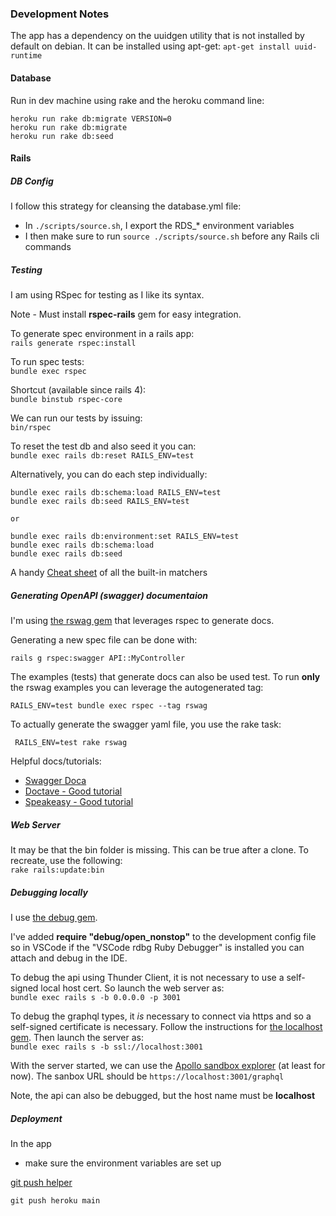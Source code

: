 ### Development Notes ###

The app has a dependency on the uuidgen utility that is not installed by default on debian. It can be installed using apt-get:
`apt-get install uuid-runtime`

#### Database ####
  
Run in dev machine using rake and the heroku command line:

```
heroku run rake db:migrate VERSION=0
heroku run rake db:migrate
heroku run rake db:seed
```

#### Rails ####
    
##### DB Config #####

I follow this strategy for cleansing the database.yml file:
* In `./scripts/source.sh`, I export the RDS_* environment variables
* I then make sure to run `source ./scripts/source.sh` before any Rails cli commands

##### Testing #####

I am using RSpec for testing as I like its syntax.

Note -
Must install __rspec-rails__ gem for easy integration.

To generate spec environment in a rails app:  
`rails generate rspec:install`

To run spec tests:  
`bundle exec rspec`

Shortcut (available since rails 4):  
`bundle binstub rspec-core`

We can run our tests by issuing:  
`bin/rspec`

To reset the test db and also seed it you can:  
`bundle exec rails db:reset RAILS_ENV=test`

Alternatively, you can do each step individually:
```
bundle exec rails db:schema:load RAILS_ENV=test
bundle exec rails db:seed RAILS_ENV=test

or

bundle exec rails db:environment:set RAILS_ENV=test
bundle exec rails db:schema:load
bundle exec rails db:seed
```

A handy [Cheat sheet](https://rspec.info/features/3-13/rspec-expectations/built-in-matchers/) of all the built-in matchers

##### Generating OpenAPI (swagger) documentaion #####

I'm using [the rswag gem](https://github.com/rswag/rswag) that leverages rspec to generate docs. 

Generating a new spec file can be done with:  

`rails g rspec:swagger API::MyController`

The examples (tests) that generate docs can also be used test. To run __only__ the rswag examples you can leverage the autogenerated tag:  

`RAILS_ENV=test bundle exec rspec --tag rswag`

To actually generate the swagger yaml file, you use the rake task:

` RAILS_ENV=test rake rswag`

Helpful docs/tutorials:  
* [Swagger Doca](https://swagger.io/docs/specification/v3_0/about/)
* [Doctave - Good tutorial](https://www.doctave.com/blog/generate-openapi-swagger-spec-from-ruby-on-rails#generating-the-openapi-spec)
* [Speakeasy - Good tutorial](https://www.speakeasy.com/openapi/frameworks/rails)


##### Web Server #####

It may be that the bin folder is missing. This can be true after a clone. To recreate, use the following:  
`rake rails:update:bin`

##### Debugging locally #####

I use [the debug gem](https://github.com/ruby/debug?tab=readme-ov-file). 

I've added  __require "debug/open_nonstop"__ to the development config file so in VSCode if the "VSCode rdbg Ruby Debugger" is installed you can attach and debug in the IDE.

To debug the api using Thunder Client, it is not necessary to use a self-signed local host cert. So launch the web server as:  
`bundle exec rails s -b 0.0.0.0 -p 3001` 

To debug the graphql types, it *is* necessary to connect via https and so a self-signed certificate is necessary.  Follow the instructions for [the localhost gem](https://github.com/socketry/localhost?tab=readme-ov-file). Then launch the server as:  
`bundle exec rails s -b ssl://localhost:3001`

With the server started, we can use the [Apollo sandbox explorer](https://studio.apollographql.com/sandbox/explorer) (at least for now). The sanbox URL should be `https://localhost:3001/graphql`

Note, the api can also be debugged, but the host name must be __localhost__

##### Deployment #####

In the app
* make sure the environment variables are set up

[git push helper](https://help.github.com/articles/pushing-to-a-remote/)

`git push heroku main`

